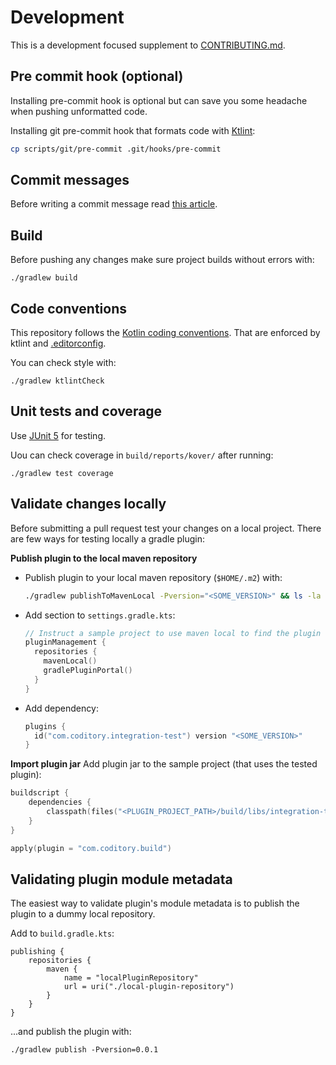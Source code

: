 # Development

This is a development focused supplement
to [CONTRIBUTING.md](https://github.com/coditory/.github/blob/main/CONTRIBUTING.md).

## Pre commit hook (optional)

Installing pre-commit hook is optional but can save you some headache when pushing unformatted code.

Installing git pre-commit hook that formats code with [Ktlint](https://pinterest.github.io/ktlint):

```sh
cp scripts/git/pre-commit .git/hooks/pre-commit
```

## Commit messages

Before writing a commit message read [this article](https://chris.beams.io/posts/git-commit/).

## Build

Before pushing any changes make sure project builds without errors with:

```
./gradlew build
```

## Code conventions

This repository follows the [Kotlin coding conventions](https://kotlinlang.org/docs/reference/coding-conventions.html).
That are enforced by ktlint and [.editorconfig](../.editorconfig).

You can check style with:

```
./gradlew ktlintCheck
```

## Unit tests and coverage

Use [JUnit 5](https://junit.org/junit5/docs/current/user-guide/) for testing.

Uou can check coverage in `build/reports/kover/` after running:

```
./gradlew test coverage
```

## Validate changes locally

Before submitting a pull request test your changes on a local project.
There are few ways for testing locally a gradle plugin:

**Publish plugin to the local maven repository**

- Publish plugin to your local maven repository (`$HOME/.m2`) with:
  ```sh
  ./gradlew publishToMavenLocal -Pversion="<SOME_VERSION>" && ls -la ~/.m2/repository/com/coditory/gradle/integration-test-plugin
  ```
- Add section to `settings.gradle.kts`:
  ```kt
  // Instruct a sample project to use maven local to find the plugin
  pluginManagement {
    repositories {
      mavenLocal()
      gradlePluginPortal()
    }
  }
  ```
- Add dependency:
  ```kt
  plugins {
    id("com.coditory.integration-test") version "<SOME_VERSION>"
  }
  ```

**Import plugin jar**
Add plugin jar to the sample project (that uses the tested plugin):

```kt
buildscript {
    dependencies {
        classpath(files("<PLUGIN_PROJECT_PATH>/build/libs/integration-test-plugin.jar"))
    }
}

apply(plugin = "com.coditory.build")
```

## Validating plugin module metadata

The easiest way to validate plugin's module metadata is to publish the plugin to a dummy local repository.

Add to `build.gradle.kts`:

```
publishing {
    repositories {
        maven {
            name = "localPluginRepository"
            url = uri("./local-plugin-repository")
        }
    }
}
```

...and publish the plugin with:

```
./gradlew publish -Pversion=0.0.1
```
